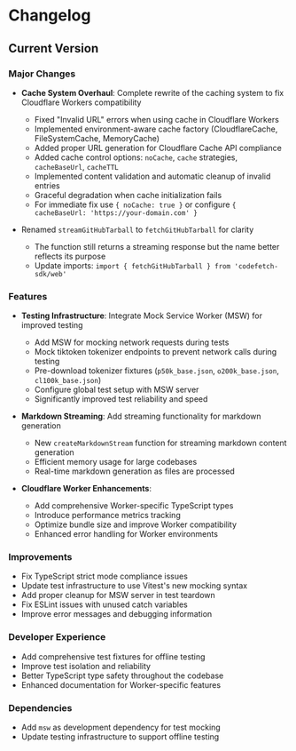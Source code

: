 # Changelog

## Current Version

### Major Changes

- **Cache System Overhaul**: Complete rewrite of the caching system to fix Cloudflare Workers compatibility
  - Fixed "Invalid URL" errors when using cache in Cloudflare Workers
  - Implemented environment-aware cache factory (CloudflareCache, FileSystemCache, MemoryCache)
  - Added proper URL generation for Cloudflare Cache API compliance
  - Added cache control options: `noCache`, `cache` strategies, `cacheBaseUrl`, `cacheTTL`
  - Implemented content validation and automatic cleanup of invalid entries
  - Graceful degradation when cache initialization fails
  - For immediate fix use `{ noCache: true }` or configure `{ cacheBaseUrl: 'https://your-domain.com' }`

- Renamed `streamGitHubTarball` to `fetchGitHubTarball` for clarity
  - The function still returns a streaming response but the name better reflects its purpose
  - Update imports: `import { fetchGitHubTarball } from 'codefetch-sdk/web'`

### Features

- **Testing Infrastructure**: Integrate Mock Service Worker (MSW) for improved testing
  - Add MSW for mocking network requests during tests
  - Mock tiktoken tokenizer endpoints to prevent network calls during testing
  - Pre-download tokenizer fixtures (`p50k_base.json`, `o200k_base.json`, `cl100k_base.json`)
  - Configure global test setup with MSW server
  - Significantly improved test reliability and speed

- **Markdown Streaming**: Add streaming functionality for markdown generation
  - New `createMarkdownStream` function for streaming markdown content generation
  - Efficient memory usage for large codebases
  - Real-time markdown generation as files are processed

- **Cloudflare Worker Enhancements**: 
  - Add comprehensive Worker-specific TypeScript types
  - Introduce performance metrics tracking
  - Optimize bundle size and improve Worker compatibility
  - Enhanced error handling for Worker environments

### Improvements

- Fix TypeScript strict mode compliance issues
- Update test infrastructure to use Vitest's new mocking syntax
- Add proper cleanup for MSW server in test teardown
- Fix ESLint issues with unused catch variables
- Improve error messages and debugging information

### Developer Experience

- Add comprehensive test fixtures for offline testing
- Improve test isolation and reliability
- Better TypeScript type safety throughout the codebase
- Enhanced documentation for Worker-specific features

### Dependencies

- Add `msw` as development dependency for test mocking
- Update testing infrastructure to support offline testing

 